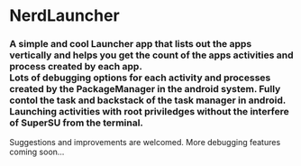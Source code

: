 <h1> NerdLauncher</h1>
<h3> A simple and cool Launcher app that lists out the apps vertically and helps you get the count of the apps activities and process created by each app.
</br> Lots of debugging options for each activity and processes created by the PackageManager in the android system. Fully contol the task and backstack of the task manager in android.
Launching activities with root priviledges without the interfere of SuperSU from the terminal.</h3>
<p> Suggestions and improvements are welcomed.  More debugging features coming soon...</p>
